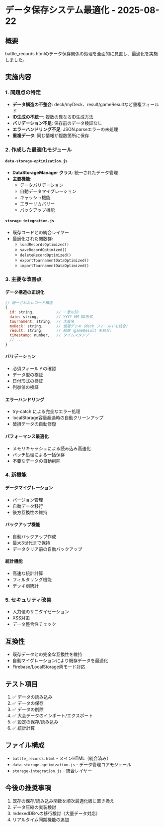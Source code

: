 # データ保存システム最適化 - 2025-08-22

## 概要
battle_records.htmlのデータ保存関係の処理を全面的に見直し、最適化を実施しました。

## 実施内容

### 1. 問題点の特定
- **データ構造の不整合**: deck/myDeck、result/gameResultなど重複フィールド
- **ID生成の不統一**: 複数の異なるID生成方法
- **バリデーション不足**: 保存前のデータ検証なし
- **エラーハンドリング不足**: JSON.parseエラーの未処理
- **重複データ**: 同じ情報が複数箇所に保存

### 2. 作成した最適化モジュール

#### `data-storage-optimization.js`
- **DataStorageManager クラス**: 統一されたデータ管理
- **主要機能**:
  - データバリデーション
  - 自動データマイグレーション
  - キャッシュ機能
  - エラーリカバリー
  - バックアップ機能

#### `storage-integration.js`
- 既存コードとの統合レイヤー
- 最適化された関数群:
  - `loadRecordsOptimized()`
  - `saveRecordOptimized()`
  - `deleteRecordOptimized()`
  - `exportTournamentDataOptimized()`
  - `importTournamentDataOptimized()`

### 3. 主要な改善点

#### データ構造の正規化
```javascript
// 統一されたレコード構造
{
  id: string,          // 一意のID
  date: string,        // YYYY-MM-DD形式
  tournament: string,  // 大会名
  myDeck: string,      // 使用デッキ（deck フィールドを統合）
  result: string,      // 結果（gameResult を統合）
  timestamp: number,   // タイムスタンプ
  // ...
}
```

#### バリデーション
- 必須フィールドの確認
- データ型の検証
- 日付形式の検証
- 列挙値の検証

#### エラーハンドリング
- try-catch による完全なエラー処理
- localStorage容量超過時の自動クリーンアップ
- 破損データの自動修復

#### パフォーマンス最適化
- メモリキャッシュによる読み込み高速化
- バッチ処理による一括保存
- 不要なデータの自動削除

### 4. 新機能

#### データマイグレーション
- バージョン管理
- 自動データ移行
- 後方互換性の維持

#### バックアップ機能
- 自動バックアップ作成
- 最大3世代まで保持
- データクリア前の自動バックアップ

#### 統計機能
- 高速な統計計算
- フィルタリング機能
- デッキ別統計

### 5. セキュリティ改善
- 入力値のサニタイゼーション
- XSS対策
- データ整合性チェック

## 互換性
- 既存データとの完全な互換性を維持
- 自動マイグレーションにより既存データを最適化
- Firebase/LocalStorage両モード対応

## テスト項目
1. ✅ データの読み込み
2. ✅ データの保存
3. ✅ データの削除
4. ✅ 大会データのインポート/エクスポート
5. ✅ 設定の保存/読み込み
6. ✅ 統計計算

## ファイル構成
- `battle_records.html` - メインHTML（統合済み）
- `data-storage-optimization.js` - データ管理コアモジュール
- `storage-integration.js` - 統合レイヤー

## 今後の推奨事項
1. 既存の保存/読み込み関数を順次最適化版に置き換え
2. データ圧縮の実装検討
3. IndexedDBへの移行検討（大量データ対応）
4. リアルタイム同期機能の追加